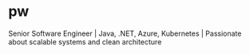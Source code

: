 # pw
Senior Software Engineer | Java, .NET, Azure, Kubernetes | Passionate about scalable systems and clean architecture
